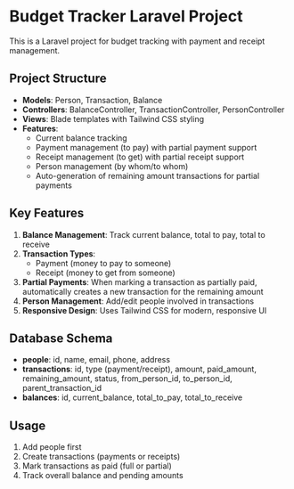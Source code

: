 <!-- Use this file to provide workspace-specific custom instructions to Copilot. For more details, visit https://code.visualstudio.com/docs/copilot/copilot-customization#_use-a-githubcopilotinstructionsmd-file -->

# Budget Tracker Laravel Project

This is a Laravel project for budget tracking with payment and receipt management.

## Project Structure

- **Models**: Person, Transaction, Balance
- **Controllers**: BalanceController, TransactionController, PersonController
- **Views**: Blade templates with Tailwind CSS styling
- **Features**: 
  - Current balance tracking
  - Payment management (to pay) with partial payment support
  - Receipt management (to get) with partial receipt support
  - Person management (by whom/to whom)
  - Auto-generation of remaining amount transactions for partial payments

## Key Features

1. **Balance Management**: Track current balance, total to pay, total to receive
2. **Transaction Types**: 
   - Payment (money to pay to someone)
   - Receipt (money to get from someone)
3. **Partial Payments**: When marking a transaction as partially paid, automatically creates a new transaction for the remaining amount
4. **Person Management**: Add/edit people involved in transactions
5. **Responsive Design**: Uses Tailwind CSS for modern, responsive UI

## Database Schema

- **people**: id, name, email, phone, address
- **transactions**: id, type (payment/receipt), amount, paid_amount, remaining_amount, status, from_person_id, to_person_id, parent_transaction_id
- **balances**: id, current_balance, total_to_pay, total_to_receive

## Usage

1. Add people first
2. Create transactions (payments or receipts)
3. Mark transactions as paid (full or partial)
4. Track overall balance and pending amounts
